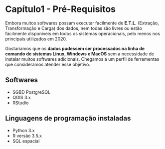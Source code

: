 # Capítulo1 - Pré-Requisitos

Embora muitos softwares possam executar facilmente de **E.T.L.** (Extração, Transformação e Carga) dos dados, nem todas são livres ou estão fácilmente disponíveis em todos os sistemas operacionais, pelo menos nos principais utilizados em 2020.

Gostariamos que os **dados pudessem ser processados na linha de comando de sistemas Linux, Windows e MacOS** sem a necessidade de instalar muitos softwares adicionais. Chegamos a um perfil de ferramentas que consideramos atender esse objetivo.

## Softwares

* SGBD PostgreSQL
* QGIS 3.x
* RStudio

## Linguagens de programação instaladas

* Python 3.x
* R versão 3.5.x
* SQL espacial




